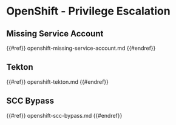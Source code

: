 # OpenShift - Privilege Escalation

## Missing Service Account

{{#ref}}
openshift-missing-service-account.md
{{#endref}}

## Tekton

{{#ref}}
openshift-tekton.md
{{#endref}}

## SCC Bypass

{{#ref}}
openshift-scc-bypass.md
{{#endref}}






